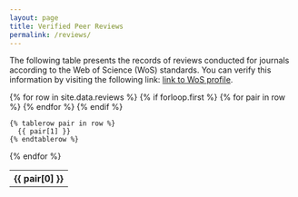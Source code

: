 ```yaml
---
layout: page
title: Verified Peer Reviews
permalink: /reviews/
---
```


The following table presents the records of reviews conducted for journals according to the Web of Science (WoS) standards. You can verify this information by visiting the following link: [link to WoS profile](https://www.webofscience.com/wos/author/record/R-7254-2019).

<table>
  {% for row in site.data.reviews %}
    {% if forloop.first %}
    <tr>
      {% for pair in row %}
        <th>{{ pair[0] }}</th>
      {% endfor %}
    </tr>
    {% endif %}

    {% tablerow pair in row %}
      {{ pair[1] }}
    {% endtablerow %}
  {% endfor %}
</table>

